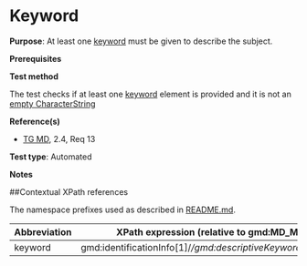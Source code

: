 # Keyword

**Purpose**: At least one [keyword](#keyword) must be given to describe the subject.

**Prerequisites**

**Test method**

The test checks if at least one [keyword](#keyword) element is provided and it is not an [empty CharacterString](http://inspire.ec.europa.eu/id/ats/metadata/1.3/iso-19115-19119/README#emptychar)

**Reference(s)**	 

* [TG MD](http://inspire.ec.europa.eu/id/ats/metadata/1.3/iso-19115-19119/README#ref_TG_MD), 2.4, Req 13

**Test type**: Automated

**Notes**

##Contextual XPath references

The namespace prefixes used as described in [README.md](http://inspire.ec.europa.eu/id/ats/metadata/1.3/iso-19115-19119/README#namespaces).

Abbreviation                                   |  XPath expression (relative to gmd:MD_Metadata)
-----------------------------------------------| -------------------------------------------------------------------------
<a name="keyword"></a> keyword  | gmd:identificationInfo[1]/*/gmd:descriptiveKeywords/*/gmd:keyword
